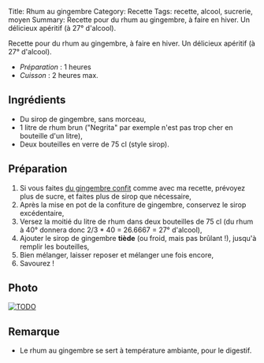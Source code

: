 Title: Rhum au gingembre
Category: Recette
Tags: recette, alcool, sucrerie, moyen
Summary: Recette pour du rhum au gingembre, à faire en hiver. Un délicieux apéritif (à 27° d'alcool).

Recette pour du rhum au gingembre, à faire en hiver. Un délicieux apéritif (à 27° d'alcool).

- *Préparation* : 1 heures
- *Cuisson* : 2 heures max.

## Ingrédients
- Du sirop de gingembre, sans morceau,
- 1 litre de rhum brun ("Negrita" par exemple n'est pas trop cher en bouteille d'un litre),
- Deux bouteilles en verre de 75 cl (style sirop).

## Préparation
1. Si vous faites [du gingembre confit](gingembre-confit.html) comme avec ma recette, prévoyez plus de sucre, et faites plus de sirop que nécessaire,
2. Après la mise en pot de la confiture de gingembre, conservez le sirop excédentaire,
3. Versez la moitié du litre de rhum dans deux bouteilles de 75 cl (du rhum à 40° donnera donc 2/3 * 40 = 26.6667 = 27° d'alcool),
4. Ajouter le sirop de gingembre **tiède** (ou froid, mais pas brûlant !), jusqu'à remplir les bouteilles,
5. Bien mélanger, laisser reposer et mélanger une fois encore,
6. Savourez !

## Photo
[![TODO]({filename}images/blank.png)](#)

## Remarque
- Le rhum au gingembre se sert à température ambiante, pour le digestif.
